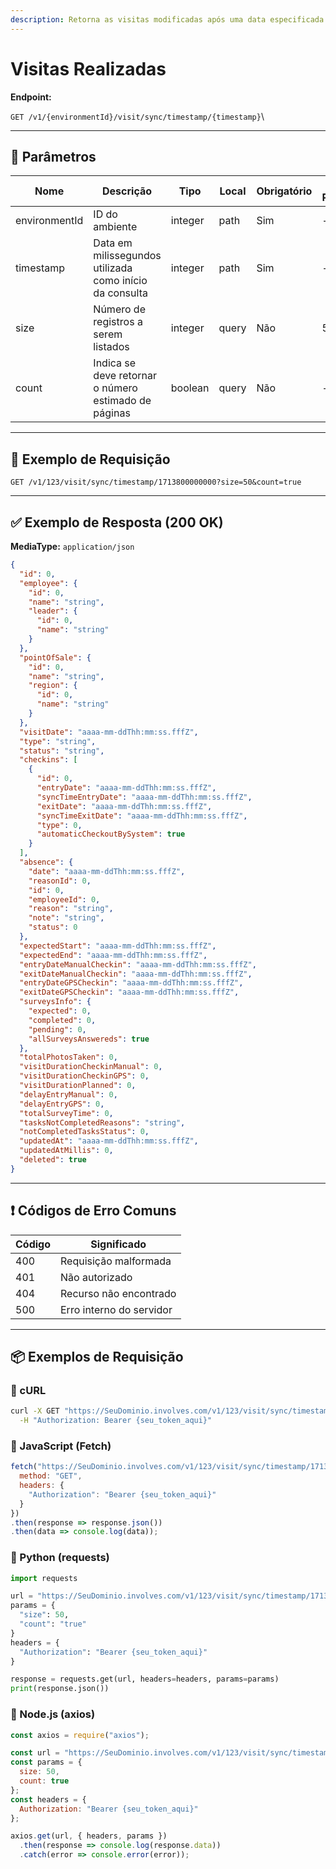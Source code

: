 ```yaml
---
description: Retorna as visitas modificadas após uma data especificada em milissegundos.
---
```


# Visitas Realizadas

**Endpoint:**

&#x20;`GET /v1/{environmentId}/visit/sync/timestamp/{timestamp}`\


***

## 🔧 Parâmetros

| Nome          | Descrição                                               | Tipo    | Local | Obrigatório | Valor Padrão |
| ------------- | ------------------------------------------------------- | ------- | ----- | ----------- | ------------ |
| environmentId | ID do ambiente                                          | integer | path  | Sim         | -            |
| timestamp     | Data em milissegundos utilizada como início da consulta | integer | path  | Sim         | -            |
| size          | Número de registros a serem listados                    | integer | query | Não         | 50           |
| count         | Indica se deve retornar o número estimado de páginas    | boolean | query | Não         | -            |

***

## 📘 Exemplo de Requisição

```
GET /v1/123/visit/sync/timestamp/1713800000000?size=50&count=true
```

***

## ✅ Exemplo de Resposta (200 OK)

**MediaType:** `application/json`

```json
{
  "id": 0,
  "employee": {
    "id": 0,
    "name": "string",
    "leader": {
      "id": 0,
      "name": "string"
    }
  },
  "pointOfSale": {
    "id": 0,
    "name": "string",
    "region": {
      "id": 0,
      "name": "string"
    }
  },
  "visitDate": "aaaa-mm-ddThh:mm:ss.fffZ",
  "type": "string",
  "status": "string",
  "checkins": [
    {
      "id": 0,
      "entryDate": "aaaa-mm-ddThh:mm:ss.fffZ",
      "syncTimeEntryDate": "aaaa-mm-ddThh:mm:ss.fffZ",
      "exitDate": "aaaa-mm-ddThh:mm:ss.fffZ",
      "syncTimeExitDate": "aaaa-mm-ddThh:mm:ss.fffZ",
      "type": 0,
      "automaticCheckoutBySystem": true
    }
  ],
  "absence": {
    "date": "aaaa-mm-ddThh:mm:ss.fffZ",
    "reasonId": 0,
    "id": 0,
    "employeeId": 0,
    "reason": "string",
    "note": "string",
    "status": 0
  },
  "expectedStart": "aaaa-mm-ddThh:mm:ss.fffZ",
  "expectedEnd": "aaaa-mm-ddThh:mm:ss.fffZ",
  "entryDateManualCheckin": "aaaa-mm-ddThh:mm:ss.fffZ",
  "exitDateManualCheckin": "aaaa-mm-ddThh:mm:ss.fffZ",
  "entryDateGPSCheckin": "aaaa-mm-ddThh:mm:ss.fffZ",
  "exitDateGPSCheckin": "aaaa-mm-ddThh:mm:ss.fffZ",
  "surveysInfo": {
    "expected": 0,
    "completed": 0,
    "pending": 0,
    "allSurveysAnswereds": true
  },
  "totalPhotosTaken": 0,
  "visitDurationCheckinManual": 0,
  "visitDurationCheckinGPS": 0,
  "visitDurationPlanned": 0,
  "delayEntryManual": 0,
  "delayEntryGPS": 0,
  "totalSurveyTime": 0,
  "tasksNotCompletedReasons": "string",
  "notCompletedTasksStatus": 0,
  "updatedAt": "aaaa-mm-ddThh:mm:ss.fffZ",
  "updatedAtMillis": 0,
  "deleted": true
}
```

***

## ❗ Códigos de Erro Comuns

| Código | Significado              |
| ------ | ------------------------ |
| 400    | Requisição malformada    |
| 401    | Não autorizado           |
| 404    | Recurso não encontrado   |
| 500    | Erro interno do servidor |

***

## 📦 Exemplos de Requisição

### 🔹 cURL

```bash
curl -X GET "https://SeuDominio.involves.com/v1/123/visit/sync/timestamp/1713800000000?size=50&count=true" \
  -H "Authorization: Bearer {seu_token_aqui}"
```

### 🔹 JavaScript (Fetch)

```javascript
fetch("https://SeuDominio.involves.com/v1/123/visit/sync/timestamp/1713800000000?size=50&count=true", {
  method: "GET",
  headers: {
    "Authorization": "Bearer {seu_token_aqui}"
  }
})
.then(response => response.json())
.then(data => console.log(data));
```

### 🔹 Python (requests)

```python
import requests

url = "https://SeuDominio.involves.com/v1/123/visit/sync/timestamp/1713800000000"
params = {
  "size": 50,
  "count": "true"
}
headers = {
  "Authorization": "Bearer {seu_token_aqui}"
}

response = requests.get(url, headers=headers, params=params)
print(response.json())
```

### 🔹 Node.js (axios)

```javascript
const axios = require("axios");

const url = "https://SeuDominio.involves.com/v1/123/visit/sync/timestamp/1713800000000";
const params = {
  size: 50,
  count: true
};
const headers = {
  Authorization: "Bearer {seu_token_aqui}"
};

axios.get(url, { headers, params })
  .then(response => console.log(response.data))
  .catch(error => console.error(error));
```
